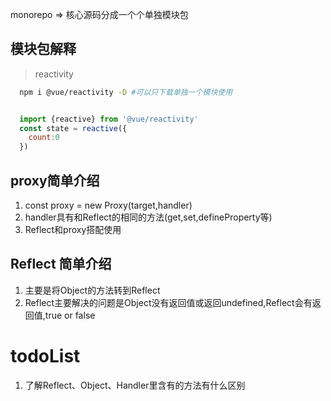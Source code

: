 monorepo => 核心源码分成一个个单独模块包

## 模块包解释
> reactivity

```sh
  npm i @vue/reactivity -D #可以只下载单独一个模块使用
```


```js

  import {reactive} from '@vue/reactivity'
  const state = reactive({
    count:0
  })

```


## proxy简单介绍
1. const proxy = new Proxy(target,handler)
2. handler具有和Reflect的相同的方法(get,set,defineProperty等)
3. Reflect和proxy搭配使用


## Reflect 简单介绍
1. 主要是将Object的方法转到Reflect
2. Reflect主要解决的问题是Object没有返回值或返回undefined,Reflect会有返回值,true or false
  




# todoList
1. 了解Reflect、Object、Handler里含有的方法有什么区别